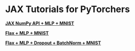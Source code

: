 # JAX Tutorials for PyTorchers

[**JAX NumPy API + MLP + MNIST**](https://github.com/basicv8vc/jax-tutorials-for-pytorchers/blob/main/jax-numpy-mlp-mnist-example.ipynb) 

[**Flax + MLP + MNIST**](https://github.com/basicv8vc/jax-tutorials-for-pytorchers/blob/main/flax-mlp-mnist-example.ipynb)

[**Flax + MLP + Dropout + BatchNorm + MNIST**](https://github.com/basicv8vc/jax-tutorials-for-pytorchers/blob/main/flax-dropout-batchnorm-example.ipynb)
